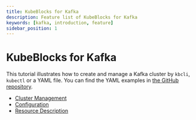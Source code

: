 ```yaml
---
title: KubeBlocks for Kafka
description: Feature list of KubeBlocks for Kafka
keywords: [kafka, introduction, feature]
sidebar_position: 1
---
```


# KubeBlocks for Kafka

This tutorial illustrates how to create and manage a Kafka cluster by `kbcli`, `kubectl` or a YAML file. You can find the YAML examples in [the GitHub repository](https://github.com/apecloud/kubeblocks-addons/tree/release-0.9/examples/kafka).

* [Cluster Management](./cluster-management/create-a-kafka-cluster.md)
* [Configuration](./configuration/configuration.md)
* [Resource Description](./configuration-recommendations-for-production-environments.md)
